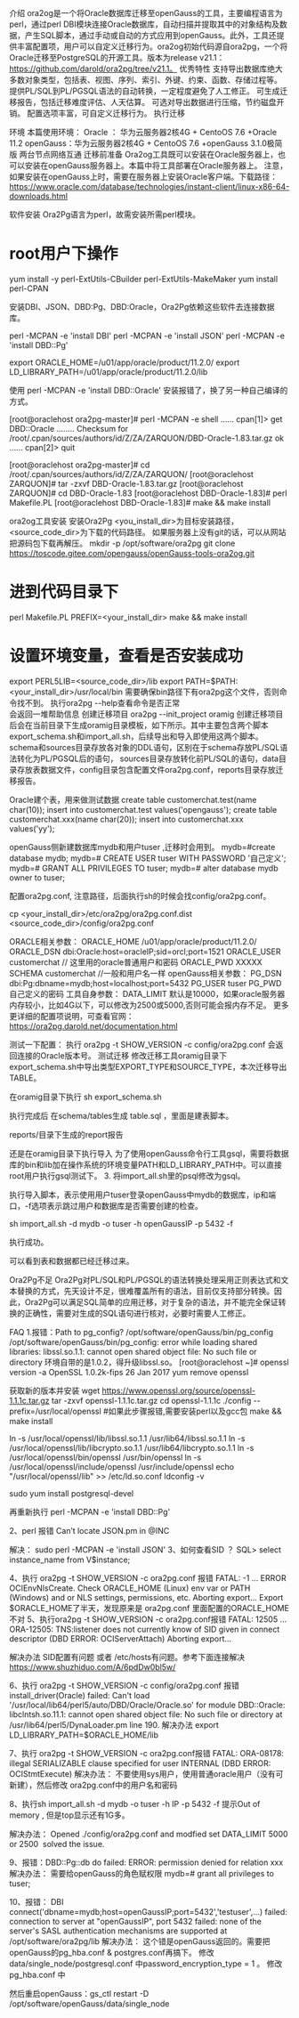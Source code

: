 介绍
ora2og是一个将Oracle数据库迁移至openGauss的工具，主要编程语言为perl，通过perl DBI模块连接Oracle数据库，自动扫描并提取其中的对象结构及数据，产生SQL脚本，通过手动或自动的方式应用到openGauss。此外，工具还提供丰富配置项，用户可以自定义迁移行为。ora2og初始代码源自ora2pg，一个将Oracle迁移至PostgreSQL的开源工具。版本为release v21.1：https://github.com/darold/ora2pg/tree/v21.1。
优秀特性
支持导出数据库绝大多数对象类型，包括表、视图、序列、索引、外键、约束、函数、存储过程等。
提供PL/SQL到PL/PGSQL语法的自动转换，一定程度避免了人工修正。
可生成迁移报告，包括迁移难度评估、人天估算。
可选对导出数据进行压缩，节约磁盘开销。
配置选项丰富，可自定义迁移行为。
执行迁移

环境
本篇使用环境：
Oracle ： 华为云服务器2核4G + CentoOS 7.6 +Oracle 11.2
openGauss：华为云服务器2核4G + CentoOS 7.6 +openGauss 3.1.0极简版
两台节点网络互通
迁移前准备
Ora2og工具既可以安装在Oracle服务器上，也可以安装在openGauss服务器上。本篇中将工具部署在Oracle服务器上。
注意，如果安装在openGauss上时，需要在服务器上安装Oracle客户端。下载路径：
https://www.oracle.com/database/technologies/instant-client/linux-x86-64-downloads.html 

软件安装
Ora2Pg语言为perl，故需安装所需perl模块。

# root用户下操作
yum install -y perl-ExtUtils-CBuilder perl-ExtUtils-MakeMaker
yum install perl-CPAN

安装DBI、JSON、DBD:Pg、DBD:Oracle，Ora2Pg依赖这些软件去连接数据库。

perl -MCPAN -e 'install DBI'
perl -MCPAN -e 'install JSON'
perl -MCPAN -e 'install DBD::Pg'

export ORACLE_HOME=/u01/app/oracle/product/11.2.0/
export LD_LIBRARY_PATH=/u01/app/oracle/product/11.2.0/lib

使用 perl -MCPAN -e 'install DBD::Oracle' 安装报错了，换了另一种自己编译的方式。

[root@oraclehost ora2pg-master]# perl -MCPAN -e shell
......
cpan[1]> get DBD::Oracle
........
Checksum for /root/.cpan/sources/authors/id/Z/ZA/ZARQUON/DBD-Oracle-1.83.tar.gz ok
......
cpan[2]> quit

[root@oraclehost ora2pg-master]# cd /root/.cpan/sources/authors/id/Z/ZA/ZARQUON/
[root@oraclehost ZARQUON]# tar -zxvf DBD-Oracle-1.83.tar.gz
[root@oraclehost ZARQUON]# cd DBD-Oracle-1.83
[root@oraclehost DBD-Oracle-1.83]# perl Makefile.PL
[root@oraclehost DBD-Oracle-1.83]# make && make install

ora2og工具安装
安装Ora2Pg <you_install_dir>为目标安装路径，<source_code_dir>为下载的代码路径。 如果服务器上没有git的话，可以从网站把源码包下载再解压。
mkdir -p /opt/software/ora2pg
git clone https://toscode.gitee.com/opengauss/openGauss-tools-ora2og.git

# 进到代码目录下
perl Makefile.PL PREFIX=<your_install_dir>
make && make install
# 设置环境变量，查看是否安装成功
export PERL5LIB=<source_code_dir>/lib
export PATH=$PATH:<your_install_dir>/usr/local/bin
需要确保bin路径下有ora2pg这个文件，否则命令找不到。
执行ora2pg --help查看命令是否正常   
会返回一堆帮助信息
创建迁移项目
ora2pg --init_project oramig
创建迁移项目后会在当前目录下生成oramig目录模板，如下所示。其中主要包含两个脚本export_schema.sh和import_all.sh，后续导出和导入即使用这两个脚本。schema和sources目录存放各对象的DDL语句，区别在于schema存放PL/SQL语法转化为PL/PGSQL后的语句， sources目录存放转化前PL/SQL的语句，data目录存放表数据文件，config目录包含配置文件ora2pg.conf，reports目录存放迁移报告。

Oracle建个表，用来做测试数据
 create table customerchat.test(name char(10));
 insert into customerchat.test values('opengauss');
 create table customerchat.xxx(name char(20));
 insert into customerchat.xxx values('yy');

openGauss侧新建数据库mydb和用户tuser ,迁移时会用到。
mydb=#create database mydb;
mydb=# CREATE USER tuser WITH PASSWORD '自己定义';
mydb=# GRANT ALL PRIVILEGES TO tuser;
mydb=# alter database mydb owner to tuser;



配置ora2pg.conf, 
注意路径，后面执行sh的时候会找config/ora2pg.conf。

cp <your_install_dir>/etc/ora2pg/ora2pg.conf.dist  <source_code_dir>/config/ora2pg.conf

ORACLE相关参数：
ORACLE_HOME     /u01/app/oracle/product/11.2.0/
ORACLE_DSN      dbi:Oracle:host=oracleIP;sid=orcl;port=1521
ORACLE_USER      customerchat // 这里用的oracle普通用户和密码
ORACLE_PWD      XXXXX
SCHEMA        customerchat //一般和用户名一样
openGauss相关参数：
PG_DSN     dbi:Pg:dbname=mydb;host=localhost;port=5432
PG_USER    tuser
PG_PWD     自己定义的密码
工具自身参数：
DATA_LIMIT    默认是10000，如果oracle服务器内存较小，比如4G以下，可以修改为2500或5000,否则可能会报内存不足。
更多更详细的配置项说明，可查看官网：
https://ora2pg.darold.net/documentation.html

测试一下配置：
执行 ora2pg -t SHOW_VERSION -c config/ora2pg.conf  会返回连接的Oracle版本号。
测试迁移
修改迁移工具oramig目录下export_schema.sh中导出类型EXPORT_TYPE和SOURCE_TYPE，本次迁移导出TABLE。

在oramig目录下执行
sh export_schema.sh

执行完成后 在schema/tables生成 table.sql ，里面是建表脚本。

reports/目录下生成的report报告


还是在oramig目录下执行导入
为了使用openGauss命令行工具gsql，需要将数据库的bin和lib加在操作系统的环境变量PATH和LD_LIBRARY_PATH中。可以直接root用户执行gsql测试下。
3. 将import_all.sh里的psql修改为gsql。

执行导入脚本，表示使用用户tuser登录openGauss中mydb的数据库，ip和端口，-f选项表示跳过用户和数据库是否需要创建的检查。

 sh import_all.sh -d mydb -o tuser -h openGaussIP -p 5432 -f

执行成功。

可以看到表和数据都已经迁移过来。



Ora2Pg不足
Ora2Pg对PL/SQL和PL/PGSQL的语法转换处理采用正则表达式和文本替换的方式，先天设计不足，很难覆盖所有的语法，目前仅支持部分转换。因此，Ora2Pg可以满足SQL简单的应用迁移，对于复杂的语法，并不能完全保证转换的正确性，需要对生成的SQL语句进行核对，必要时需要人工修正。

FAQ
1.报错：Path to pg_config? /opt/software/openGauss/bin/pg_config
/opt/software/openGauss/bin/pg_config: error while loading shared libraries: libssl.so.1.1: cannot open shared object file: No such file or directory
环境自带的是1.0.2，得升级libssl.so。
[root@oraclehost ~]# openssl version -a
OpenSSL 1.0.2k-fips  26 Jan 2017
yum remove openssl

获取新的版本并安装
wget https://www.openssl.org/source/openssl-1.1.1c.tar.gz
tar -zxvf openssl-1.1.1c.tar.gz
cd openssl-1.1.1c
./config --prefix=/usr/local/openssl   #如果此步骤报错,需要安装perl以及gcc包
make && make install

ln -s /usr/local/openssl/lib/libssl.so.1.1 /usr/lib64/libssl.so.1.1
ln -s /usr/local/openssl/lib/libcrypto.so.1.1 /usr/lib64/libcrypto.so.1.1
ln -s /usr/local/openssl/bin/openssl /usr/bin/openssl
ln -s /usr/local/openssl/include/openssl /usr/include/openssl
echo "/usr/local/openssl/lib" >> /etc/ld.so.conf
ldconfig -v

sudo  yum install postgresql-devel

再重新执行  perl -MCPAN -e 'install DBD::Pg'

2、perl 报错 Can’t locate JSON.pm in @INC

解决：
sudo perl -MCPAN -e 'install JSON'
3、如何查看SID ？
SQL> select instance_name from V$instance;


4、执行 ora2pg -t SHOW_VERSION -c ora2pg.conf 报错
FATAL: -1 ... ERROR OCIEnvNlsCreate. Check ORACLE_HOME (Linux) env var or PATH (Windows) and or NLS settings, permissions, etc.
Aborting export...
Export $ORACLE_HOME了半天，发现原来是  ora2pg.conf  里面配置的ORACLE_HOME 不对
5、执行ora2pg -t SHOW_VERSION -c ora2pg.conf报错
FATAL: 12505 ... ORA-12505: TNS:listener does not currently know of SID given in connect descriptor (DBD ERROR: OCIServerAttach)
Aborting export...

解决办法  SID配置有问题 或者 /etc/hosts有问题。参考下面连接解决
https://www.shuzhiduo.com/A/6pdDw0bl5w/

6、执行 ora2pg -t SHOW_VERSION -c config/ora2pg.conf 报错
install_driver(Oracle) failed: Can't load '/usr/local/lib64/perl5/auto/DBD/Oracle/Oracle.so' for module DBD::Oracle: libclntsh.so.11.1: cannot open shared object file: No such                                                                                                                                                file or directory at /usr/lib64/perl5/DynaLoader.pm line 190.
解决办法
export LD_LIBRARY_PATH=$ORACLE_HOME/lib

7、执行 ora2pg -t SHOW_VERSION -c ora2pg.conf报错
FATAL: ORA-08178: illegal SERIALIZABLE clause specified for user INTERNAL (DBD ERROR: OCIStmtExecute)
解决办法：
不要使用sys用户，使用普通oracle用户（没有可新建），然后修改 ora2pg.conf中的用户名和密码

8、执行sh import_all.sh -d mydb -o tuser -h IP -p 5432 -f 提示Out of memory , 但是top显示还有1G多。


解决办法：
Opened ./config/ora2pg.conf and modfied set DATA_LIMIT 5000 or 2500  solved the issue.

9、报错：DBD::Pg::db do failed: ERROR:  permission denied for relation xxx
解决办法：
需要给openGauss的角色赋权限
mydb=# grant all privileges to tuser;

10、报错： 
DBI connect('dbname=mydb;host=openGaussIP;port=5432','testuser',...) failed: connection to server at "openGaussIP", port 5432 failed: none of the server's SASL authentication mechanisms are supported at /opt/software/ora2pg/lib
解决办法：
这个错是openGauss返回的。需要把openGauss的pg_hba.conf & postgres.conf再搞下。
修改 data/single_node/postgresql.conf 中password_encryption_type = 1 。
修改pg_hba.conf 中

然后重启openGauss：gs_ctl restart -D /opt/software/openGauss/data/single_node